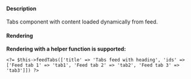 #### Description

Tabs component with content loaded dynamically from feed.

#### Rendering

**Rendering with a helper function is supported:**

```
<?= $this->feedTabs(['title' => 'Tabs feed with heading', 'ids' => ['Feed tab 1' => 'tab1', 'Feed tab 2' => 'tab2', 'Feed tab 3' => 'tab3']]) ?>
```
